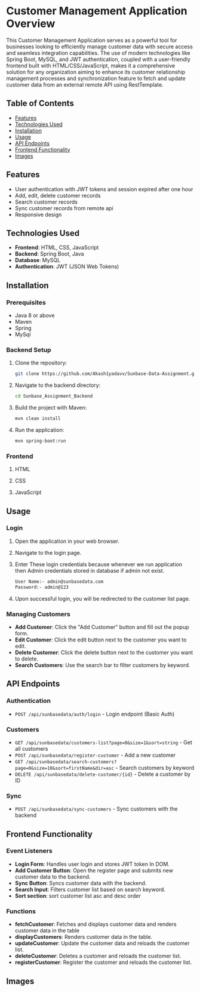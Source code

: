 # Customer Management Application Overview

This Customer Management Application serves as a powerful tool for businesses looking to efficiently manage customer data with secure access and seamless integration capabilities. The use of modern technologies like Spring Boot, MySQL, and JWT authentication, coupled with a user-friendly frontend built with HTML/CSS/JavaScript, makes it a comprehensive solution for any organization aiming to enhance its customer relationship management processes and synchronization feature to fetch and update customer data from an external remote API using RestTemplate.

## Table of Contents

- [Features](#features)
- [Technologies Used](#technologies-used)
- [Installation](#installation)
- [Usage](#usage)
- [API Endpoints](#api-endpoints)
- [Frontend Functionality](#frontend-functionality)
- [Images](#images)

## Features

- User authentication with JWT tokens and session expired after one hour
- Add, edit, delete customer records
- Search customer records
- Sync customer records from remote api
- Responsive design

## Technologies Used

- **Frontend**: HTML, CSS, JavaScript
- **Backend**: Spring Boot, Java
- **Database**: MySQL 
- **Authentication**: JWT (JSON Web Tokens)

## Installation

### Prerequisites

- Java 8 or above
- Maven
- Spring
- MySql

### Backend Setup

1. Clone the repository:

    ```sh
    git clone https://github.com/Akash1yadavv/Sunbase-Data-Assignment.git
    ```

2. Navigate to the backend directory:

    ```sh
    cd Sunbase_Assignment_Backend
    ```

3. Build the project with Maven:

    ```sh
    mvn clean install
    ```

4. Run the application:

    ```sh
    mvn spring-boot:run
    ```

### Frontend 

1. HTML

2. CSS

3. JavaScript

## Usage

### Login

1. Open the application in your web browser.
2. Navigate to the login page.
3. Enter These login credentials because whenever we run application then Admin credentials stored in database if admin not exist. 
    ```sh
    User Name:- admin@sunbasedata.com
    Password:- admin@123
    ```
    
   
5. Upon successful login, you will be redirected to the customer list page.

### Managing Customers

- **Add Customer**: Click the "Add Customer" button and fill out the popup form.
- **Edit Customer**: Click the edit button next to the customer you want to edit.
- **Delete Customer**: Click the delete button next to the customer you want to delete.
- **Search Customers**: Use the search bar to filter customers by keyword.

## API Endpoints

### Authentication

- `POST /api/sunbasedata/auth/login` - Login endpoint (Basic Auth)

### Customers

- `GET /api/sunbasedata/customers-list?page=0&size=1&sort=string` - Get all customers 
- `POST /api/sunbasedata/register-customer` - Add a new customer
- `GET /api/sunbasedata/search-customers?page=0&size=10&sort=firstName&dir=asc` - Search customers by keyword
- `DELETE /api/sunbasedata/delete-customer/{id}` - Delete a customer by ID

### Sync

- `POST /api/sunbasedata/sync-customers` - Sync customers with the backend

## Frontend Functionality

### Event Listeners

- **Login Form**: Handles user login and stores JWT token In DOM.
- **Add Customer Button**: Open the register page and  submits new customer data to the backend.
- **Sync Button**: Syncs customer data with the backend.
- **Search Input**: Filters customer list based on search keyword.
- **Sort section**: sort customer list asc and desc order

### Functions

- **fetchCustomer**: Fetches and displays customer data and renders customer data in the table
- **displayCustomers**: Renders customer data in the table.
- **updateCustomer**: Update the customer data and reloads the customer list.
- **deleteCustomer**: Deletes a customer and reloads the customer list.
- **registerCustomer**: Register the customer and reloads the customer list.

## Images


